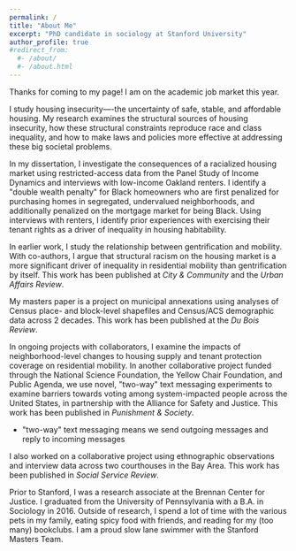 ```yaml
---
permalink: /
title: "About Me"
excerpt: "PhD candidate in sociology at Stanford University"
author_profile: true
#redirect_from:
  #- /about/
  #- /about.html
---
```

Thanks for coming to my page! I am on the academic job market this year. 

I study housing insecurity—-the uncertainty of safe, stable, and affordable housing. My research examines the structural sources of housing insecurity, how these structural constraints reproduce race and class inequality, and how to make laws and policies more effective at addressing these big societal problems. 

In my dissertation, I investigate the consequences of a racialized housing market using restricted-access data from the Panel Study of Income Dynamics and interviews with low-income Oakland renters. I identify a "double wealth penalty" for Black homeowners who are first penalized for purchasing homes in segregated, undervalued neighborhoods, and additionally penalized on the mortgage market for being Black. Using interviews with renters, I identify prior experiences with exercising their tenant rights as a driver of inequality in housing habitability. 

In earlier work, I study the relationship between gentrification and mobility. With co-authors, I argue that structural racism on the housing market is a more significant driver of inequality in residential mobility than gentrification by itself. This work has been published at *City & Community* and the *Urban Affairs Review*. 

My masters paper is a project on municipal annexations using analyses of Census place- and block-level shapefiles and Census/ACS demographic data across 2 decades. This work has been published at the *Du Bois Review*. 

In ongoing projects with collaborators, I examine the impacts of neighborhood-level changes to housing supply and tenant protection coverage on residential mobility. In another collaborative project funded through the National Science Foundation, the Yellow Chair Foundation, and Public Agenda, we use novel, "two-way" text messaging experiments to examine barriers towards voting among system-impacted people across the United States, in partnership with the Alliance for Safety and Justice. This work has been published in *Punishment & Society*. 
- "two-way" text messaging means we send outgoing messages and reply to incoming messages

I also worked on a collaborative project using ethnographic observations and interview data across two courthouses in the Bay Area. This work has been published in *Social Service Review*. 

Prior to Stanford, I was a research associate at the Brennan Center for Justice. I graduated from the University of Pennsylvania with a B.A. in Sociology in 2016. Outside of research, I spend a lot of time with the various pets in my family, eating spicy food with friends, and reading for my (too many) bookclubs. I am a proud slow lane swimmer with the Stanford Masters Team. 
